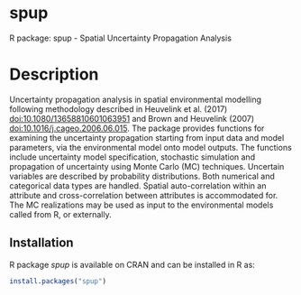 # spup
R package: spup - Spatial Uncertainty Propagation Analysis

Description
===========

Uncertainty propagation analysis in spatial environmental modelling following methodology described in Heuvelink et al. (2017) <doi:10.1080/13658810601063951> and Brown and Heuvelink (2007) <doi:10.1016/j.cageo.2006.06.015>. The package provides functions for examining the uncertainty propagation starting from input data and model parameters, via the environmental model onto model outputs. The functions include uncertainty model specification, stochastic simulation and propagation of uncertainty using Monte Carlo (MC) techniques. Uncertain variables are described by probability distributions. Both numerical and categorical data types are handled. Spatial auto-correlation within an attribute and cross-correlation between attributes is accommodated for. The MC realizations may be used as input to the environmental models called from R, or externally.

Installation
------------

R package _spup_ is available on CRAN and can be installed in R as:

``` r
install.packages("spup")
```

